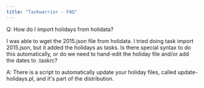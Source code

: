 ```yaml
---
title: "Taskwarrior - FAQ"
---
```


Q: How do I import holidays from holidata?

I was able to wget the 2015.json file from holidata.
I tried doing task import 2015.json, but it added the holidays as tasks.
Is there special syntax to do this automatically, or do we need to hand-edit the holiday file and/or add the dates to .taskrc?

A: There is a script to automatically update your holiday files, called update-holidays.pl, and it's part of the distribution.

